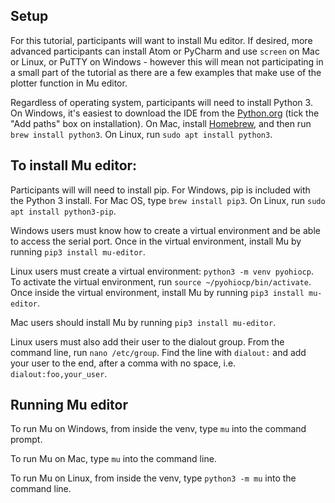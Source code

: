 ## Setup
For this tutorial, participants will want to install Mu editor. If desired, more advanced participants can install Atom or PyCharm and use `screen` on Mac or Linux, or PuTTY on Windows - however this will mean not participating in a small part of the tutorial as there are a few examples that make use of the plotter function in Mu editor.

Regardless of operating system, participants will need to install Python 3. On Windows, it's easiest to download the IDE from the [Python.org](https://www.python.org/downloads/) (tick the "Add paths" box on installation). On Mac, install [Homebrew](https://brew.sh/), and then run `brew install python3`. On Linux, run `sudo apt install python3`.

## To install Mu editor:
Participants will will need to install pip. For Windows, pip is included with the Python 3 install. For Mac OS, type `brew install pip3`. On Linux, run `sudo apt install python3-pip`.

Windows users must know how to create a virtual environment and be able to access the serial port. Once in the virtual environment, install Mu by running `pip3 install mu-editor`.

Linux users must create a virtual environment: `python3 -m venv pyohiocp`. To activate the virtual environment, run `source ~/pyohiocp/bin/activate`. Once inside the virtual environment, install Mu by running `pip3 install mu-editor`.

Mac users should install Mu by running `pip3 install mu-editor`.

Linux users must also add their user to the dialout group. From the command line, run `nano /etc/group`. Find the line with `dialout:` and add your user to the end, after a comma with no space, i.e. `dialout:foo,your_user`.

## Running Mu editor
To run Mu on Windows, from inside the venv, type `mu` into the command prompt.

To run Mu on Mac, type `mu` into the command line.

To run Mu on Linux, from inside the venv, type `python3 -m mu` into the command line.